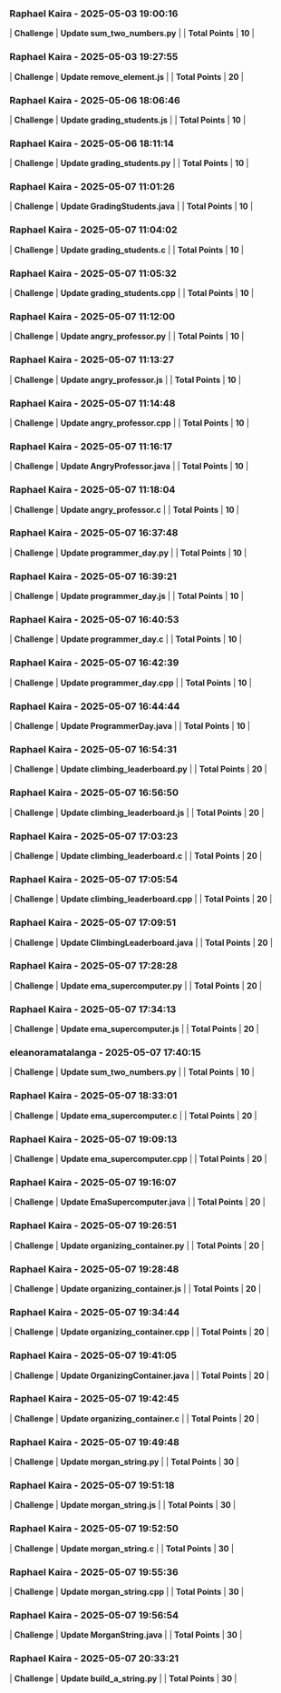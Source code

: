### Raphael Kaira - 2025-05-03 19:00:16
| **Challenge** | **Update sum_two_numbers.py** |
| **Total Points** | **10** |

### Raphael Kaira - 2025-05-03 19:27:55
| **Challenge** | **Update remove_element.js** |
| **Total Points** | **20** |

### Raphael Kaira - 2025-05-06 18:06:46
| **Challenge** | **Update grading_students.js** |
| **Total Points** | **10** |

### Raphael Kaira - 2025-05-06 18:11:14
| **Challenge** | **Update grading_students.py** |
| **Total Points** | **10** |

### Raphael Kaira - 2025-05-07 11:01:26
| **Challenge** | **Update GradingStudents.java** |
| **Total Points** | **10** |

### Raphael Kaira - 2025-05-07 11:04:02
| **Challenge** | **Update grading_students.c** |
| **Total Points** | **10** |

### Raphael Kaira - 2025-05-07 11:05:32
| **Challenge** | **Update grading_students.cpp** |
| **Total Points** | **10** |

### Raphael Kaira - 2025-05-07 11:12:00
| **Challenge** | **Update angry_professor.py** |
| **Total Points** | **10** |

### Raphael Kaira - 2025-05-07 11:13:27
| **Challenge** | **Update angry_professor.js** |
| **Total Points** | **10** |

### Raphael Kaira - 2025-05-07 11:14:48
| **Challenge** | **Update angry_professor.cpp** |
| **Total Points** | **10** |

### Raphael Kaira - 2025-05-07 11:16:17
| **Challenge** | **Update AngryProfessor.java** |
| **Total Points** | **10** |

### Raphael Kaira - 2025-05-07 11:18:04
| **Challenge** | **Update angry_professor.c** |
| **Total Points** | **10** |

### Raphael Kaira - 2025-05-07 16:37:48
| **Challenge** | **Update programmer_day.py** |
| **Total Points** | **10** |

### Raphael Kaira - 2025-05-07 16:39:21
| **Challenge** | **Update programmer_day.js** |
| **Total Points** | **10** |

### Raphael Kaira - 2025-05-07 16:40:53
| **Challenge** | **Update programmer_day.c** |
| **Total Points** | **10** |

### Raphael Kaira - 2025-05-07 16:42:39
| **Challenge** | **Update programmer_day.cpp** |
| **Total Points** | **10** |

### Raphael Kaira - 2025-05-07 16:44:44
| **Challenge** | **Update ProgrammerDay.java** |
| **Total Points** | **10** |

### Raphael Kaira - 2025-05-07 16:54:31
| **Challenge** | **Update climbing_leaderboard.py** |
| **Total Points** | **20** |

### Raphael Kaira - 2025-05-07 16:56:50
| **Challenge** | **Update climbing_leaderboard.js** |
| **Total Points** | **20** |

### Raphael Kaira - 2025-05-07 17:03:23
| **Challenge** | **Update climbing_leaderboard.c** |
| **Total Points** | **20** |

### Raphael Kaira - 2025-05-07 17:05:54
| **Challenge** | **Update climbing_leaderboard.cpp** |
| **Total Points** | **20** |

### Raphael Kaira - 2025-05-07 17:09:51
| **Challenge** | **Update ClimbingLeaderboard.java** |
| **Total Points** | **20** |

### Raphael Kaira - 2025-05-07 17:28:28
| **Challenge** | **Update ema_supercomputer.py** |
| **Total Points** | **20** |

### Raphael Kaira - 2025-05-07 17:34:13
| **Challenge** | **Update ema_supercomputer.js** |
| **Total Points** | **20** |

### eleanoramatalanga - 2025-05-07 17:40:15
| **Challenge** | **Update sum_two_numbers.py** |
| **Total Points** | **10** |

### Raphael Kaira - 2025-05-07 18:33:01
| **Challenge** | **Update ema_supercomputer.c** |
| **Total Points** | **20** |

### Raphael Kaira - 2025-05-07 19:09:13
| **Challenge** | **Update ema_supercomputer.cpp** |
| **Total Points** | **20** |

### Raphael Kaira - 2025-05-07 19:16:07
| **Challenge** | **Update EmaSupercomputer.java** |
| **Total Points** | **20** |

### Raphael Kaira - 2025-05-07 19:26:51
| **Challenge** | **Update organizing_container.py** |
| **Total Points** | **20** |

### Raphael Kaira - 2025-05-07 19:28:48
| **Challenge** | **Update organizing_container.js** |
| **Total Points** | **20** |

### Raphael Kaira - 2025-05-07 19:34:44
| **Challenge** | **Update organizing_container.cpp** |
| **Total Points** | **20** |

### Raphael Kaira - 2025-05-07 19:41:05
| **Challenge** | **Update OrganizingContainer.java** |
| **Total Points** | **20** |

### Raphael Kaira - 2025-05-07 19:42:45
| **Challenge** | **Update organizing_container.c** |
| **Total Points** | **20** |

### Raphael Kaira - 2025-05-07 19:49:48
| **Challenge** | **Update morgan_string.py** |
| **Total Points** | **30** |

### Raphael Kaira - 2025-05-07 19:51:18
| **Challenge** | **Update morgan_string.js** |
| **Total Points** | **30** |

### Raphael Kaira - 2025-05-07 19:52:50
| **Challenge** | **Update morgan_string.c** |
| **Total Points** | **30** |

### Raphael Kaira - 2025-05-07 19:55:36
| **Challenge** | **Update morgan_string.cpp** |
| **Total Points** | **30** |

### Raphael Kaira - 2025-05-07 19:56:54
| **Challenge** | **Update MorganString.java** |
| **Total Points** | **30** |

### Raphael Kaira - 2025-05-07 20:33:21
| **Challenge** | **Update build_a_string.py** |
| **Total Points** | **30** |

